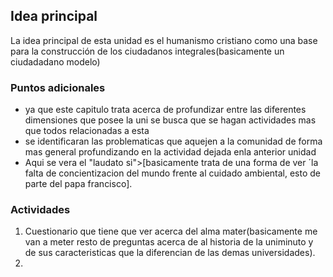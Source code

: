 ## Idea principal
La idea principal de esta unidad es  el  humanismo cristiano como una base para la construcción de los ciudadanos integrales(basicamente un ciudadadano modelo)

### Puntos adicionales 
*  ya que este capitulo trata acerca  de profundizar entre las diferentes dimensiones que posee la uni se busca  que se hagan actividades mas que todos relacionadas a esta
* se identificaran las problematicas que aquejen a la comunidad de forma  mas  general profundizando en  la actividad dejada enla anterior unidad
* Aqui se vera el "laudato  si">[basicamente trata de una forma de ver ´la falta de concientizacion del mundo frente al cuidado ambiental, esto de parte del papa francisco].
### Actividades
1. Cuestionario que tiene que ver acerca del alma mater(basicamente me van a meter resto de preguntas acerca de  al historia de la uniminuto y de sus caracteristicas que la diferencian de las demas universidades).
2. 